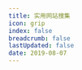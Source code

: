 ```yaml
---
title: 实用网站搜集
icon: grip
index: false
breadcrumb: false
lastUpdated: false
date: 2019-08-07
---
```


<Catalog />